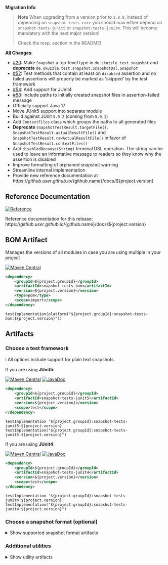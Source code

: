 **Migration Info**: 

> **Note**
> When upgrading from a version prior to `1.8.0`, instead of depending on `snapshot-tests-core` you should now 
> either depend on `snapshot-tests-junit5` or `snapshot-tests-junit4`. 
> This will become mandatory with the next major version!
> 
> Check the resp. section in the README!

**All Changes**: 

* [#20](https://github.com/skuzzle/snapshot-tests/issues/20): Make `Snapshot` a top-level type in `de.skuzzle.test.snapshot` and **deprecate** `de.skuzzle.test.snapshot.SnapshotDsl.Snapshot`
* [#52](https://github.com/skuzzle/snapshot-tests/issues/52): Test methods that contain at least on `disabled` assertion and no failed assertions will properly be marked as 'skipped' by the test framework
* [#54](https://github.com/skuzzle/snapshot-tests/pull/54): Add support for JUnit4
* [#58](https://github.com/skuzzle/snapshot-tests/pull/58): Include paths to initially created snapshot files in assertion-failed message
* Officially support Java 17
* Move JUnit5 support into separate module
* Build against JUnit `5.9.2` (coming from `5.9.1`)
* Add `ContextFiles` class which groups the paths to all generated files
* **Deprecate** `SnapshotTestResult.targetFile()`, `SnapshotTestResult.actualResultFile()` and  `SnapshotTestResult.rawActualResultFile()` in favor of `SnapshotTestResult.contextFiles()`
* Add `disabledBecause(String)` terminal DSL operation. The string can be used to leave an informative message to readers so they know why the assertion is disabled
* Improve formatting of orphaned snapshot warning
* Streamline internal implementation
* Provide new reference documentation at https://${github.user}.github.io/${github.name}/docs/${project.version}

## Reference Documentation

[![Reference](https://img.shields.io/static/v1?label=Reference&message=${project.version}&color=orange)](https://${github.user}.github.io/${github.name}/docs/${project.version})

Reference documentation for this release: https://${github.user}.github.io/${github.name}/docs/${project.version}


## BOM Artifact
Manages the versions of all modules in case you are using multiple in your project

[![Maven Central](https://img.shields.io/static/v1?label=MavenCentral&message=${project.version}&color=blue)](https://search.maven.org/artifact/${project.groupId}/snapshot-tests-bom/${project.version}/jar)

```xml
<dependency>
    <groupId>${project.groupId}</groupId>
    <artifactId>snapshot-tests-bom</artifactId>
    <version>${project.version}</version>
    <type>pom</type>
    <scope>import</scope>
</dependency>
```

```
testImplementation(platform("${project.groupId}:snapshot-tests-bom:${project.version}"))
```

## Artifacts

### Choose a test framework

ℹ️ All options include support for plain text snapshots.

If you are using **JUnit5**:

[![Maven Central](https://img.shields.io/static/v1?label=MavenCentral&message=${project.version}&color=blue)](https://search.maven.org/artifact/${project.groupId}/snapshot-tests-junit5/${project.version}/jar) [![JavaDoc](https://img.shields.io/static/v1?label=JavaDoc&message=${project.version}&color=orange)](http://www.javadoc.io/doc/${project.groupId}/snapshot-tests-junit5/${project.version})

```xml
<dependency>
    <groupId>${project.groupId}</groupId>
    <artifactId>snapshot-tests-junit5</artifactId>
    <version>${project.version}</version>
    <scope>test</scope>
</dependency>
```

```
testImplementation '${project.groupId}:snapshot-tests-junit5:${project.version}'
testImplementation("${project.groupId}:snapshot-tests-junit5:${project.version}")
```

If you are using **JUnit4**:

[![Maven Central](https://img.shields.io/static/v1?label=MavenCentral&message=${project.version}&color=blue)](https://search.maven.org/artifact/${project.groupId}/snapshot-tests-junit4/${project.version}/jar) [![JavaDoc](https://img.shields.io/static/v1?label=JavaDoc&message=${project.version}&color=orange)](http://www.javadoc.io/doc/${project.groupId}/snapshot-tests-junit4/${project.version})

```xml
<dependency>
    <groupId>${project.groupId}</groupId>
    <artifactId>snapshot-tests-junit4</artifactId>
    <version>${project.version}</version>
    <scope>test</scope>
</dependency>
```

```
testImplementation '${project.groupId}:snapshot-tests-junit4:${project.version}'
testImplementation("${project.groupId}:snapshot-tests-junit4:${project.version}")
```

### Choose a snapshot format (optional)
<details>
    <summary>Show supported snapshot format artifacts</summary>
    
If you want **JSON** based snapshots:

[![Maven Central](https://img.shields.io/static/v1?label=MavenCentral&message=${project.version}&color=blue)](https://search.maven.org/artifact/${project.groupId}/snapshot-tests-jackson/${project.version}/jar) [![JavaDoc](https://img.shields.io/static/v1?label=JavaDoc&message=${project.version}&color=orange)](http://www.javadoc.io/doc/${project.groupId}/snapshot-tests-jackson/${project.version})

```xml
<dependency>
    <groupId>${project.groupId}</groupId>
    <artifactId>snapshot-tests-jackson</artifactId>
    <version>${project.version}</version>
    <scope>test</scope>
</dependency>
```

```
testImplementation '${project.groupId}:snapshot-tests-jackson:${project.version}'
testImplementation("${project.groupId}:snapshot-tests-jackson:${project.version}")
```

If you want **XML** based snapshots using jaxb and `javax.xml` legacy namespaces:

[![Maven Central](https://img.shields.io/static/v1?label=MavenCentral&message=${project.version}&color=blue)](https://search.maven.org/artifact/${project.groupId}/snapshot-tests-jaxb/${project.version}/jar) [![JavaDoc](https://img.shields.io/static/v1?label=JavaDoc&message=${project.version}&color=orange)](http://www.javadoc.io/doc/${project.groupId}/snapshot-tests-jaxb/${project.version})

```xml
<dependency>
    <groupId>${project.groupId}</groupId>
    <artifactId>snapshot-tests-jaxb</artifactId>
    <version>${project.version}</version>
    <scope>test</scope>
</dependency>
```

```
testImplementation '${project.groupId}:snapshot-tests-jaxb:${project.version}'
testImplementation("${project.groupId}:snapshot-tests-jaxb:${project.version}")
```

If you want **XML** based snapshots using jaxb new `jakarta.xml` namespaces:

[![Maven Central](https://img.shields.io/static/v1?label=MavenCentral&message=${project.version}&color=blue)](https://search.maven.org/artifact/${project.groupId}/snapshot-tests-jaxb-jakarta/${project.version}/jar) [![JavaDoc](https://img.shields.io/static/v1?label=JavaDoc&message=${project.version}&color=orange)](http://www.javadoc.io/doc/${project.groupId}/snapshot-tests-jaxb-jakarta/${project.version})

```xml
<dependency>
    <groupId>${project.groupId}</groupId>
    <artifactId>snapshot-tests-jaxb-jakarta</artifactId>
    <version>${project.version}</version>
    <scope>test</scope>
</dependency>
```

```
testImplementation '${project.groupId}:snapshot-tests-jaxb-jakarta:${project.version}'
testImplementation("${project.groupId}:snapshot-tests-jaxb-jakarta:${project.version}")
```

If you want **HTML** based snapshots:

[![Maven Central](https://img.shields.io/static/v1?label=MavenCentral&message=${project.version}&color=blue)](https://search.maven.org/artifact/${project.groupId}/snapshot-tests-html/${project.version}/jar) [![JavaDoc](https://img.shields.io/static/v1?label=JavaDoc&message=${project.version}&color=orange)](http://www.javadoc.io/doc/${project.groupId}/snapshot-tests-html/${project.version})

```xml
<dependency>
    <groupId>${project.groupId}</groupId>
    <artifactId>snapshot-tests-html</artifactId>
    <version>${project.version}</version>
    <scope>test</scope>
</dependency>
```

```
testImplementation '${project.groupId}:snapshot-tests-html:${project.version}'
testImplementation("${project.groupId}:snapshot-tests-html:${project.version}")
```
</details>

### Additional utilities

<details>
    <summary>Show utility artifacts</summary>

Directory Params

[![Maven Central](https://img.shields.io/static/v1?label=MavenCentral&message=${project.version}&color=blue)](https://search.maven.org/artifact/${project.groupId}/snapshot-tests-directory-params/${project.version}/jar) [![JavaDoc](https://img.shields.io/static/v1?label=JavaDoc&message=${project.version}&color=orange)](http://www.javadoc.io/doc/${project.groupId}/snapshot-tests-directory-params/${project.version})

```xml
<dependency>
    <groupId>${project.groupId}</groupId>
    <artifactId>snapshot-tests-directory-params</artifactId>
    <version>${project.version}</version>
    <scope>test</scope>
</dependency>
```

```
testImplementation '${project.groupId}:snapshot-tests-directory-params:${project.version}'
testImplementation("${project.groupId}:snapshot-tests-directory-params:${project.version}")
```

Object normalization (⚠️ Experimental⚠)

[![Maven Central](https://img.shields.io/static/v1?label=MavenCentral&message=${project.version}&color=blue)](https://search.maven.org/artifact/${project.groupId}/snapshot-tests-normalize/${project.version}/jar) [![JavaDoc](https://img.shields.io/static/v1?label=JavaDoc&message=${project.version}&color=orange)](http://www.javadoc.io/doc/${project.groupId}/snapshot-tests-normalize/${project.version})

```xml
<dependency>
    <groupId>${project.groupId}</groupId>
    <artifactId>snapshot-tests-normalize</artifactId>
    <version>${project.version}</version>
    <scope>test</scope>
</dependency>
```

```
testImplementation '${project.groupId}:snapshot-tests-normalize:${project.version}'
testImplementation("${project.groupId}:snapshot-tests-normalize:${project.version}")
```
</details>